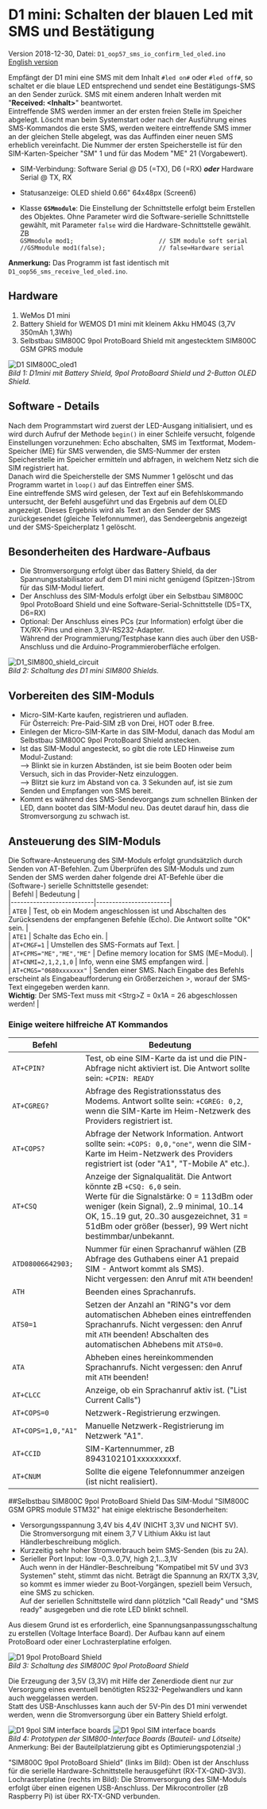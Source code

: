 # D1 mini: Schalten der blauen Led mit SMS und Best&auml;tigung
Version 2018-12-30, Datei: `D1_oop57_sms_io_confirm_led_oled.ino`   
[English version](./README.md "English version")   

Empf&auml;ngt der D1 mini eine SMS mit dem Inhalt `#led on#` oder `#led off#`, so schaltet er die blaue LED entsprechend und sendet eine Best&auml;tigungs-SMS an den Sender zur&uuml;ck. SMS mit einem anderen Inhalt werden mit "__Received: &lt;Inhalt&gt;__" beantwortet.   
Eintreffende SMS werden immer an der ersten freien Stelle im Speicher abgelegt. L&ouml;scht man beim Systemstart oder nach der Ausf&uuml;hrung eines SMS-Kommandos die erste SMS, werden weitere eintreffende SMS immer an der gleichen Stelle abgelegt, was das Auffinden einer neuen SMS erheblich vereinfacht. Die Nummer der ersten Speicherstelle ist f&uuml;r den SIM-Karten-Speicher "SM" 1 und f&uuml;r das Modem "ME" 21 (Vorgabewert).  
* SIM-Verbindung: Software Serial @ D5 (=TX), D6 (=RX) __*oder*__  Hardware Serial @ TX, RX   
* Statusanzeige: OLED shield 0.66" 64x48px (Screen6)

* Klasse __`GSMmodule`__: Die Einstellung der Schnittstelle erfolgt beim Erstellen des Objektes. Ohne Parameter wird die Software-serielle Schnittstelle gew&auml;hlt, mit Parameter `false` wird die Hardware-Schnittstelle gew&auml;hlt. ZB   
`GSMmodule mod1;                        // SIM module soft serial`   
`//GSMmodule mod1(false);               // false=Hardware serial`   

__Anmerkung:__ Das Programm ist fast identisch mit `D1_oop56_sms_receive_led_oled.ino`.   

## Hardware
1. WeMos D1 mini   
2. Battery Shield for WEMOS D1 mini mit kleinem Akku HM04S (3,7V 350mAh 1,3Wh)   
3. Selbstbau SIM800C 9pol ProtoBoard Shield mit angestecktem SIM800C GSM GPRS module   

![D1 SIM800C_oled1](./images/D1_SIM800C_oled1.png "D1mini mit SIM800C 9pol ProtoBoard Shield")   
_Bild 1: D1mini mit Battery Shield, 9pol ProtoBoard Shield und 2-Button OLED Shield._ 

## Software - Details
Nach dem Programmstart wird zuerst der LED-Ausgang initialisiert, und es wird durch Aufruf der Methode `begin()` in einer Schleife versucht, folgende Einstellungen vorzunehmen: Echo abschalten, SMS im Textformat, Modem-Speicher (ME) f&uuml;r SMS verwenden, die SMS-Nummer der ersten Speicherstelle im Speicher ermitteln und abfragen, in welchem Netz sich die SIM registriert hat.   
Danach wird die Speicherstelle der SMS Nummer 1 gel&ouml;scht und das Programm wartet in `loop()` auf das Eintreffen einer SMS.   
Eine eintreffende SMS wird gelesen, der Text auf ein Befehlskommando untersucht, der Befehl ausgef&uuml;hrt und das Ergebnis auf dem OLED angezeigt. Dieses Ergebnis wird als Text an den Sender der SMS zur&uuml;ckgesendet (gleiche Telefonnummer), das Sendeergebnis angezeigt und der SMS-Speicherplatz 1 gel&ouml;scht.   

## Besonderheiten des Hardware-Aufbaus  
* Die Stromversorgung erfolgt &uuml;ber das Battery Shield, da der Spannungsstabilisator auf dem D1 mini nicht gen&uuml;gend (Spitzen-)Strom f&uuml;r das SIM-Modul liefert.   
* Der Anschluss des SIM-Moduls erfolgt &uuml;ber ein Selbstbau SIM800C 9pol ProtoBoard Shield und eine Software-Serial-Schnittstelle (D5=TX, D6=RX)   
* Optional: Der Anschluss eines PCs (zur Information) erfolgt &uuml;ber die TX/RX-Pins und einen 3,3V-RS232-Adapter.   
W&auml;hrend der Programmierung/Testphase kann dies auch &uuml;ber den USB-Anschluss und die Arduino-Programmieroberfl&auml;che erfolgen.   

![D1_SIM800_shield_circuit](./images/D1_SIM800_shield_circuit1.png "D1mini mit D1_SIM800-Shield Schaltung")   
_Bild 2: Schaltung des D1 mini SIM800 Shields._ 

## Vorbereiten des SIM-Moduls
* Micro-SIM-Karte kaufen, registrieren und aufladen.   
F&uuml;r &Ouml;sterreich: Pre-Paid-SIM zB von Drei, HOT oder B.free.   
* Einlegen der Micro-SIM-Karte in das SIM-Modul, danach das Modul am Selbstbau SIM800C 9pol ProtoBoard Shield anstecken.   
* Ist das SIM-Modul angesteckt, so gibt die rote LED Hinweise zum Modul-Zustand:   
--> Blinkt sie in kurzen Abst&auml;nden, ist sie beim Booten oder beim Versuch, sich in das Provider-Netz einzuloggen.   
--> Blitzt sie kurz im Abstand von ca. 3 Sekunden auf, ist sie zum Senden und Empfangen von SMS bereit.   
* Kommt es w&auml;hrend des SMS-Sendevorgangs zum schnellen Blinken der LED, dann bootet das SIM-Modul neu. Das deutet darauf hin, dass die Stromversorgung zu schwach ist.

## Ansteuerung des SIM-Moduls
Die Software-Ansteuerung des SIM-Moduls erfolgt grunds&auml;tzlich durch Senden von AT-Befehlen. Zum &Uuml;berpr&uuml;fen des SIM-Moduls und zum Senden der SMS werden daher folgende drei AT-Befehle &uuml;ber die (Software-) serielle Schnittstelle gesendet:   
| Befehl                   | Bedeutung             |   
|--------------------------|-----------------------|   
| `ATE0`                   | Test, ob ein Modem angeschlossen ist und Abschalten des Zur&uuml;cksendens der empfangenen Befehle (Echo). Die Antwort sollte "OK" sein. |   
| `ATE1`                   | Schalte das Echo ein. |    
| `AT+CMGF=1`              | Umstellen des SMS-Formats auf Text. |    
| `AT+CPMS="ME","ME","ME"` | Define memory location for SMS (ME=Modul). |    
| `AT+CNMI=2,1,2,1,0`      | Info, wenn eine SMS empfangen wird. |    
| `AT+CMGS="0680xxxxxxx"`  | Senden einer SMS. Nach Eingabe des Befehls erscheint als Eingabeaufforderung ein Gr&ouml;&szlig;erzeichen &gt;, worauf der SMS-Text eingegeben werden kann. <br>__Wichtig__: Der SMS-Text muss mit &lt;Strg&gt;Z = 0x1A = 26 abgeschlossen werden! |       
### Einige weitere hilfreiche AT Kommandos
| Befehl                   | Bedeutung             |   
|--------------------------|-----------------------|   
| `AT+CPIN?`  | Test, ob eine SIM-Karte da ist und die PIN-Abfrage  nicht aktiviert ist. Die Antwort sollte sein: `+CPIN: READY` |    
| `AT+CGREG?` | Abfrage des Registrationsstatus des Modems. Antwort sollte sein: `+CGREG: 0,2`, wenn die SIM-Karte im Heim-Netzwerk des Providers registriert ist. |    
| `AT+COPS?`  | Abfrage der Network Information. Antwort sollte sein: `+COPS: 0,0,"one"`, wenn die SIM-Karte im Heim-Netzwerk des Providers registriert ist (oder "A1", "T-Mobile A" etc.). |    
| `AT+CSQ`    | Anzeige der Signalqualit&auml;t. Die Antwort k&ouml;nnte zB `+CSQ: 6,0` sein. <br>Werte f&uuml;r die Signalst&auml;rke: 0 = 113dBm oder weniger (kein Signal), 2..9 minimal, 10..14 OK, 15..19 gut, 20..30 ausgezeichnet, 31 = 51dBm oder gr&ouml;&szlig;er (besser), 99 Wert nicht bestimmbar/unbekannt. |    
| `ATD08006642903;` | Nummer f&uuml;r einen Sprachanruf w&auml;hlen (ZB Abfrage des Guthabens einer A1 prepaid SIM - Antwort kommt als SMS). <br>Nicht vergessen: den Anruf mit `ATH` beenden! |    
| `ATH`       | Beenden eines Sprachanrufs. |    
| `ATS0=1`    | Setzen der Anzahl an "RING"s vor dem automatischen Abheben eines eintreffenden Sprachanrufs. Nicht vergessen: den Anruf mit `ATH` beenden! Abschalten des automatischen Abhebens mit `ATS0=0`. |    
| `ATA`       | Abheben eines hereinkommenden Sprachanrufs. Nicht vergessen: den Anruf mit `ATH` beenden! |    
| `AT+CLCC`   | Anzeige, ob ein Sprachanruf aktiv ist. ("List Current Calls") |    
| `AT+COPS=0` | Netzwerk-Registrierung erzwingen. |    
| `AT+COPS=1,0,"A1"` | Manuelle Netzwerk-Registrierung im Netzwerk "A1". |    
| `AT+CCID`   | SIM-Kartennummer, zB 8943102101xxxxxxxxxf. |    
| `AT+CNUM`   | Sollte die eigene Telefonnummer anzeigen (ist nicht realisiert). |    

##Selbstbau SIM800C 9pol ProtoBoard Shield
Das SIM-Modul "SIM800C GSM GPRS module STM32" hat einige elektrische Besonderheiten:   
* Versorgungsspannung 3,4V bis 4,4V (NICHT 3,3V und NICHT 5V).   
Die Stromversorgung mit einem 3,7 V Lithium Akku ist laut H&auml;ndlerbeschreibung m&ouml;glich.
* Kurzzeitig sehr hoher Stromverbrauch beim SMS-Senden (bis zu 2A).
* Serieller Port Input: low -0,3..0,7V, high 2,1...3,1V   
Auch wenn in der H&auml;ndler-Beschreibung "Kompatibel mit 5V und 3V3 Systemen" steht, stimmt das nicht. Betr&auml;gt die Spannung an RX/TX 3,3V, so kommt es immer wieder zu Boot-Vorg&auml;ngen, speziell beim Versuch, eine SMS zu schicken.   
Auf der seriellen Schnittstelle wird dann pl&ouml;tzlich "Call Ready" und "SMS ready" ausgegeben und die rote LED blinkt schnell.   

Aus diesem Grund ist es erforderlich, eine Spannungsanpassungsschaltung zu erstellen (Voltage Interface Board). Der Aufbau kann auf einem ProtoBoard oder einer Lochrasterplatine erfolgen.   

![D1 9pol ProtoBoard Shield](./images/D1_SIM800C_STM32_Connect.png "D1mini SIM800C 9pol ProtoBoard Shield")   
_Bild 3: Schaltung des SIM800C 9pol ProtoBoard Shield_   

Die Erzeugung der 3,5V (3,3V) mit Hilfe der Zenerdiode dient nur zur Versorgung eines eventuell ben&ouml;tigten RS232-Pegelwandlers und kann auch weggelassen werden.   
Statt des USB-Anschlusses kann auch der 5V-Pin des D1 mini verwendet werden, wenn die Stromversorgung &uuml;ber ein Battery Shield erfolgt.

![D1 9pol SIM interface boards](./images/D1_SIM800C_interfaceboards_comp.png "D1mini SIM800C D1 9pol interface boards") ![D1 9pol SIM interface boards](./images/D1_SIM800C_interfaceboards_solder.png "D1mini SIM800C D1 9pol interface boards (solder side)")      
_Bild 4: Prototypen der SIM800-Interface Boards (Bauteil- und L&ouml;tseite)_   
Anmerkung: Bei der Bauteilplatzierung gibt es Optimierungspotenzial ;)

"SIM800C 9pol ProtoBoard Shield" (links im Bild): Oben ist der Anschluss f&uuml;r die serielle Hardware-Schnittstelle herausgef&uuml;hrt (RX-TX-GND-3V3).   
Lochrasterplatine (rechts im Bild): Die Stromversorgung des SIM-Moduls erfolgt &uuml;ber einen eigenen USB-Anschluss. Der Mikrocontroller (zB Raspberry Pi) ist &uuml;ber RX-TX-GND verbunden.
